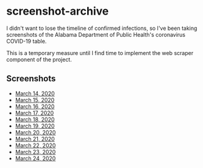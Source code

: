 # screenshot-archive

I didn't want to lose the timeline of confirmed infections, so I've been taking screenshots of the Alabama Department of Public Health's coronavirus COVID-19 table. 

This is a temporary measure until I find time to implement the web scraper component of the project.

## Screenshots

* [March 14, 2020](3-14-2020.png)
* [March 15, 2020](3-15-2020.png)
* [March 16, 2020](3-16-2020.png)
* [March 17, 2020](3-17-2020.png)
* [March 18, 2020](3-18-2020.jpg)
* [March 19, 2020](3-19-2020.jpg)
* [March 20, 2020](3-20-2020.jpg)
* [March 21, 2020](3-21-2020.jpg)
* [March 22, 2020](3-22-2020.png)
* [March 23, 2020](3-23-2020.png)
* [March 24, 2020](3-24-2020.png)